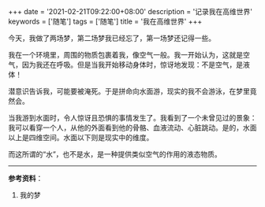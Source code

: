 +++
date = '2021-02-21T09:22:00+08:00'
description = '记录我在高维世界'
keywords = ['随笔']
tags = ['随笔']
title = '我在高维世界'
+++

今天，我做了两场梦，第二场梦我已经忘了，第一场梦还记得一些。

我在一个环境里，周围的物质包裹着我，像空气一般。我一开始认为，这就是空气，因为我还在呼吸。但是当我开始移动身体时，惊讶地发现：不是空气，是液体！

潜意识告诉我，可能要被淹死。于是拼命向水面游，现实的我不会游泳，在梦里竟然会。

当我游到水面时，令人惊讶且恐惧的事情发生了。我看到了一个未曾见过的景象：我可以看穿一个人，从他的外面看到他的骨骼、血液流动、心脏跳动。是的，水面以上是四维空间。水面以下则是现实中的维度。

而这所谓的“水”，也不是水，是一种提供类似空气的作用的液态物质。

---

**参考资料**：

1. 我的梦
